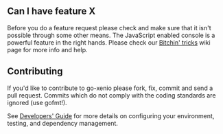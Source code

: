 ## Can I have feature X

Before you do a feature request please check and make sure that it isn't possible
through some other means. The JavaScript enabled console is a powerful feature
in the right hands. Please check our [Bitchin' tricks](https://github.com/xenioplatform/go-xenio/wiki/bitchin-tricks) wiki page for more info
and help.

## Contributing

If you'd like to contribute to go-xenio please fork, fix, commit and
send a pull request. Commits which do not comply with the coding standards
are ignored (use gofmt!).

See [Developers' Guide](https://github.com/xenioplatform/go-xenio/wiki/Developers'-Guide)
for more details on configuring your environment, testing, and
dependency management.
